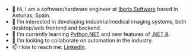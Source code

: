 - 👋 Hi, I am a software/hardware engineer at [Iberis Software](https://iberisoft.com/) based in Asturias, Spain.
- 👀 I’m interested in developing industrial/medical imaging systems, both desktop/web frontend and backend.
- 🌱 I’m currently learning [Python.NET](https://github.com/pythonnet/pythonnet) and new features of [.NET 8](https://dotnet.microsoft.com/es-es/download/dotnet/8.0).
- 💞️ I’m looking to collaborate on automation in the industry.
- 📫 How to reach me: [LinkedIn](https://www.linkedin.com/in/pavelzaytsev/).
